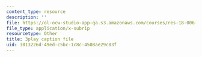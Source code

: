 ```yaml
---
content_type: resource
description: ''
file: https://ol-ocw-studio-app-qa.s3.amazonaws.com/courses/res-18-006-calculus-revisited-single-variable-calculus-fall-2010/3813226d49edc5bc1c8c4508ae29c83f_elputTS7tAA.srt
file_type: application/x-subrip
resourcetype: Other
title: 3play caption file
uid: 3813226d-49ed-c5bc-1c8c-4508ae29c83f
---
```

